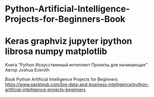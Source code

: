# Python-Artificial-Intelligence-Projects-for-Beginners-Book

# Keras graphviz jupyter ipython librosa numpy matplotlib

Книга "Python Искусственный интеллект Проекты для начинающих"
Автор Joshua Eckroth

Book Python Artificial Intelligence Projects for Beginners
https://www.packtpub.com/big-data-and-business-intelligence/python-artificial-intelligence-projects-beginners


